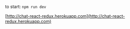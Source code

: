 to start: `npm run dev`

[http://chat-react-redux.herokuapp.com](http://chat-react-redux.herokuapp.com)
